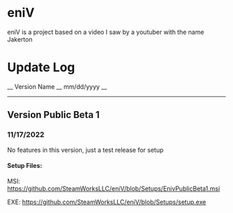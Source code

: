 # eniV
eniV is a project based on a video I saw by a youtuber with the name Jakerton

# Update Log

__ Version Name __  mm/dd/yyyy __
__________________________________________________________

## Version Public Beta 1
### 11/17/2022

No features in this version, just a test release for setup

#### Setup Files:

MSI: https://github.com/SteamWorksLLC/eniV/blob/Setups/EnivPublicBeta1.msi

EXE: https://github.com/SteamWorksLLC/eniV/blob/Setups/setup.exe
